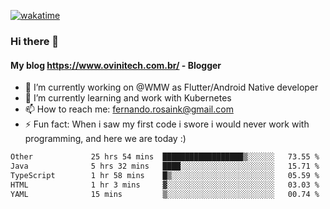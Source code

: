 [![wakatime](https://wakatime.com/badge/user/d5892087-17e6-46ab-8384-91a71a9b88d8.svg)](https://wakatime.com/@d5892087-17e6-46ab-8384-91a71a9b88d8)
### Hi there 👋

#### My blog https://www.ovinitech.com.br/ - Blogger

- 🔭 I’m currently working on @WMW as Flutter/Android Native developer
- 🌱 I’m currently learning and work with Kubernetes
- 📫 How to reach me: fernando.rosaink@gmail.com 
- ⚡ Fun fact: When i saw my first code i swore i would never work with programming, and here we are today :)

<!--START_SECTION:waka-->

```txt
Other             25 hrs 54 mins  ██████████████████▒░░░░░░   73.55 %
Java              5 hrs 32 mins   ████░░░░░░░░░░░░░░░░░░░░░   15.71 %
TypeScript        1 hr 58 mins    █▒░░░░░░░░░░░░░░░░░░░░░░░   05.59 %
HTML              1 hr 3 mins     ▓░░░░░░░░░░░░░░░░░░░░░░░░   03.03 %
YAML              15 mins         ▒░░░░░░░░░░░░░░░░░░░░░░░░   00.74 %
```

<!--END_SECTION:waka-->
